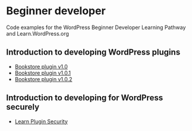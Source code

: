 # Beginner developer

Code examples for the WordPress Beginner Developer Learning Pathway and Learn.WordPress.org

## Introduction to developing WordPress plugins

- [Bookstore plugin v1.0](https://github.com/wptrainingteam/beginner-developer/raw/main/bookstore.1.0.zip)
- [Bookstore plugin v1.0.1](https://github.com/wptrainingteam/beginner-developer/raw/main/bookstore.1.0.1.zip)
- [Bookstore plugin v1.0.2](https://github.com/wptrainingteam/beginner-developer/raw/main/bookstore.1.0.2.zip)

## Introduction to developing for WordPress securely

- [Learn Plugin Security](https://github.com/wptrainingteam/beginner-developer/raw/main/wp-learn-plugin-security.1.0.0.zip)
